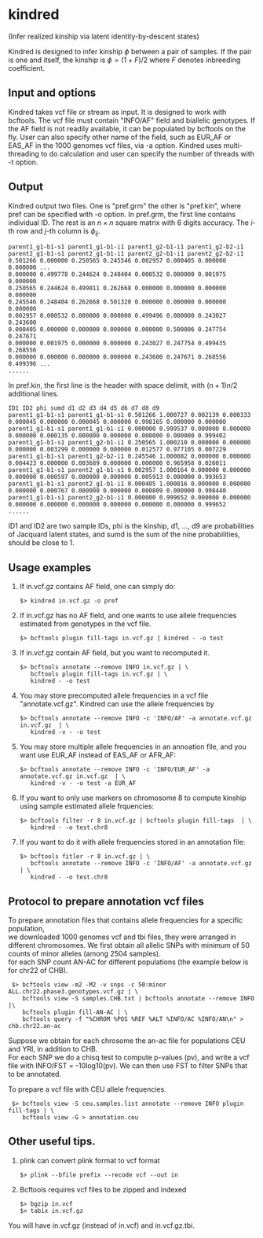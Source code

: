 # kindred
(Infer realized kinship via latent identity-by-descent states)

Kindred is designed to infer kinship $\phi$ between a pair of samples. If the pair is one and itself, the kinship is $\phi = (1+F)/2$ where $F$ denotes inbreeding coefficient. 

## Input and options
Kindred takes vcf file or stream as input. It is designed to work with bcftools.  The vcf file must contain "INFO/AF" field and biallelic genotypes. If the AF field is not readily available, it can be populated by bcftools on the fly. 
User can also specify other name of the field, such as EUR_AF or EAS_AF in the 1000 genomes vcf files, via -a option. 
Kindred uses multi-threading to do calculation and user can specify the number of threads with -t option. 

## Output
Kindred output two files. One is "pref.grm" the other is "pref.kin", where pref can be specified with -o option. 
In pref.grm, the first line contains individual ID. The rest is an $n\times n$ square matrix with 6 digits accuracy. The $i$-th row and $j$-th column is $\phi_{ij}$. 

    parent1_g1-b1-s1 parent1_g1-b1-i1 parent1_g2-b1-i1 parent1_g2-b2-i1 parent2_g1-b1-s1 parent2_g1-b1-i1 parent2_g2-b1-i1 parent2_g2-b2-i1 
    0.501266 0.000000 0.250565 0.245546 0.002957 0.000405 0.000000 0.000000 ...
    0.000000 0.499778 0.244624 0.248404 0.000532 0.000000 0.001975 0.000000 
    0.250565 0.244624 0.499811 0.262668 0.000000 0.000000 0.000000 0.000000 
    0.245546 0.248404 0.262668 0.501320 0.000000 0.000000 0.000000 0.000000 
    0.002957 0.000532 0.000000 0.000000 0.499496 0.000000 0.243027 0.243600 
    0.000405 0.000000 0.000000 0.000000 0.000000 0.500006 0.247754 0.247671 
    0.000000 0.001975 0.000000 0.000000 0.243027 0.247754 0.499435 0.268556 
    0.000000 0.000000 0.000000 0.000000 0.243600 0.247671 0.268556 0.499396 ...
    ......

In pref.kin, the first line is the header with space delimit, with $(n+1)n/2$ additional lines. 

    ID1 ID2 phi sumd d1 d2 d3 d4 d5 d6 d7 d8 d9
    parent1_g1-b1-s1 parent1_g1-b1-s1 0.501266 1.000727 0.002139 0.000333 0.000045 0.000000 0.000045 0.000000 0.998165 0.000000 0.000000 
    parent1_g1-b1-s1 parent1_g1-b1-i1 0.000000 0.999537 0.000000 0.000000 0.000000 0.000135 0.000000 0.000000 0.000000 0.000000 0.999402 
    parent1_g1-b1-s1 parent1_g2-b1-i1 0.250565 1.000210 0.000000 0.000000 0.000000 0.003299 0.000000 0.000000 0.012577 0.977105 0.007229
    parent1_g1-b1-s1 parent1_g2-b2-i1 0.245546 1.000082 0.000000 0.000000 0.004423 0.000000 0.003689 0.000000 0.000000 0.965958 0.026011
    parent1_g1-b1-s1 parent2_g1-b1-s1 0.002957 1.000164 0.000000 0.000000 0.000000 0.000597 0.000000 0.000000 0.005913 0.000000 0.993653
    parent1_g1-b1-s1 parent2_g1-b1-i1 0.000405 1.000016 0.000000 0.000000 0.000000 0.000767 0.000000 0.000000 0.000809 0.000000 0.998440
    parent1_g1-b1-s1 parent2_g2-b1-i1 0.000000 0.999652 0.000000 0.000000 0.000000 0.000000 0.000000 0.000000 0.000000 0.000000 0.999652
    ...... 

ID1 and ID2 are two sample IDs, phi is the kinship, d1, ..., d9 are probabilities of Jacquard latent states, and sumd is the sum of the nine probabilities, should be close to $1$.  
  

## Usage examples

1) If in.vcf.gz contains AF field, one can simply do: 
    
       $> kindred in.vcf.gz -o pref 

2) If in.vcf.gz has no AF field, and one wants to use allele frequencies estimated from genotypes in the vcf file. 

       $> bcftools plugin fill-tags in.vcf.gz | kindred - -o test 

3) If in.vcf.gz contain AF field, but you want to recomputed it. 

       $> bcftools annotate --remove INFO in.vcf.gz | \
          bcftools plugin fill-tags in.vcf.gz | \
          kindred - -o test 

4) You may store precomputed allele frequencies in a vcf file "annotate.vcf.gz". Kindred can use the allele frequencies by  

       $> bcftools annotate --remove INFO -c 'INFO/AF' -a annotate.vcf.gz in.vcf.gz  | \
          kindred -v - -o test 

5) You may store multiple allele frequencies in an annoation file, and you want use EUR_AF instead of EAS_AF or AFR_AF: 
  
       $> bcftools annotate --remove INFO -c 'INFO/EUR_AF' -a annotate.vcf.gz in.vcf.gz  | \
          kindred -v - -o test -a EUR_AF

6) If you want to only use markers on chromosome 8 to compute kinship using sample estimated allele frquencies:  

       $> bcftools filter -r 8 in.vcf.gz | bcftools plugin fill-tags  | \
          kindred - -o test.chr8

7) If you want to do it with allele frequencies stored in an annotation file:   

       $> bcftools fitler -r 8 in.vcf.gz | \
          bcftools annotate --remove INFO -c 'INFO/AF' -a annotate.vcf.gz  | \
          kindred - -o test.chr8 


## Protocol to prepare annotation vcf files
To prepare annotation files that contains allele frequencies for a specific population,  
we downloaded 1000 genomes vcf and tbi files, they were arranged in different chromosomes. 
We first obtain all allelic SNPs with minimum of 50 counts of minor alleles (among 2504 samples).  
for each SNP count AN-AC for different populations (the example below is for chr22 of CHB). 

     $> bcftools view -m2 -M2 -v snps -c 50:minor ALL.chr22.phase3.genotypes.vcf.gz | \
        bcftools view -S samples.CHB.txt | bcftools annotate --remove INFO |\
        bcftools plugin fill-AN-AC | \
        bcftools query -f "%CHROM %POS %REF %ALT %INFO/AC %INFO/AN\n" > chb.chr22.an-ac

 
Suppose we obtain for each chrosome the an-ac file for populations CEU and YRI, in addition to CHB.  
For each SNP we  do a chisq test to compute p-values (pv), and write a vcf file with INFO/FST = -10log10(pv). 
We can then use FST to filter SNPs that to be annotated. 

To prepare a vcf file with CEU allele frequencies.  

     $> bcftools view -S ceu.samples.list annotate --remove INFO plugin fill-tags | \
        bcftools view -G > annotation.ceu 

## Other useful tips. 
1) plink can convert plink format to vcf format

       $> plink --bfile prefix --recode vcf --out in

2) Bcftools requires vcf files to be zipped and indexed

       $> bgzip in.vcf 
       $> tabix in.vcf.gz 

You will have in.vcf.gz (instead of in.vcf) and in.vcf.gz.tbi. 
